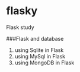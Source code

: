 # flasky
Flask study


###Flask and database
1. using Sqlite in Flask
2. using MySql in Flask
3. using MongoDB in Flask


